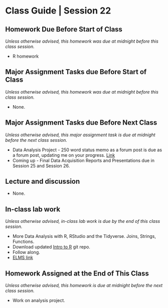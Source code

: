 # Class Guide | Session 22

## Homework Due Before Start of Class
*Unless otherwise advised, this homework was due at midnight before this class session.*

* R homework

## Major Assignment Tasks due Before Start of Class
*Unless otherwise advised, this homework was due at midnight before this class session.*

* None.

## Major Assignment Tasks due Before Next Class
*Unless otherwise advised, this major assignment task is due at midnight before the next class session.*   

* Data Analysis Project - 250 word status memo as a forum post is due as a forum post, updating me on your progress. [Link](../../major-assignments/data-acquisition-project/readme.md)
* Coming up - Final Data Acquisition Reports and Presentations due in Session 25 and Session 26.

## Lecture and discussion
* None.

## In-class lab work
*Unless otherwise advised, in-class lab work is due by the end of this class session.*   

* More Data Analysis with R, RStudio and the Tidyverse. Joins, Strings, Functions.
* Download updated [Intro to R](https://github.com/smussenden/intro_to_r) git repo.
* Follow along.
* [ELMS link](https://umd.instructure.com/courses/1259604/assignments/4871084)

## Homework Assigned at the End of This Class
*Unless otherwise advised, this homework is due at midnight before the next class session.*  

* Work on analysis project.
